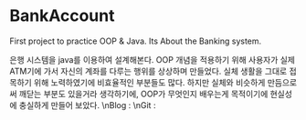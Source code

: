# BankAccount
First project to practice OOP &amp; Java. Its About the Banking system.

은행 시스템을 java를 이용하여 설계해본다.
OOP 개념을 적용하기 위해 사용자가 실제 ATM기에 가서 자신의 계좌를 다루는 행위를 상상하며 만들었다.
실체 생활을 그대로 접목하기 위해 노력하였기에 비효율적인 부분들도 많다. 하지만 실체와 비슷하게 만듬으로써 깨닫는 부분도 있을거라 생각하기에, OOP가 무엇인지 배우는게 목적이기에 현실성에 충실하게 만들어 보았다.
\nBlog :
\nGit :
